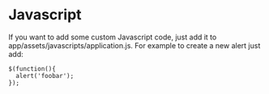 # Javascript

If you want to add some custom Javascript code, just add it to app/assets/javascripts/application.js. For example to create a new alert just add:

```
$(function(){
  alert('foobar');
});
```

